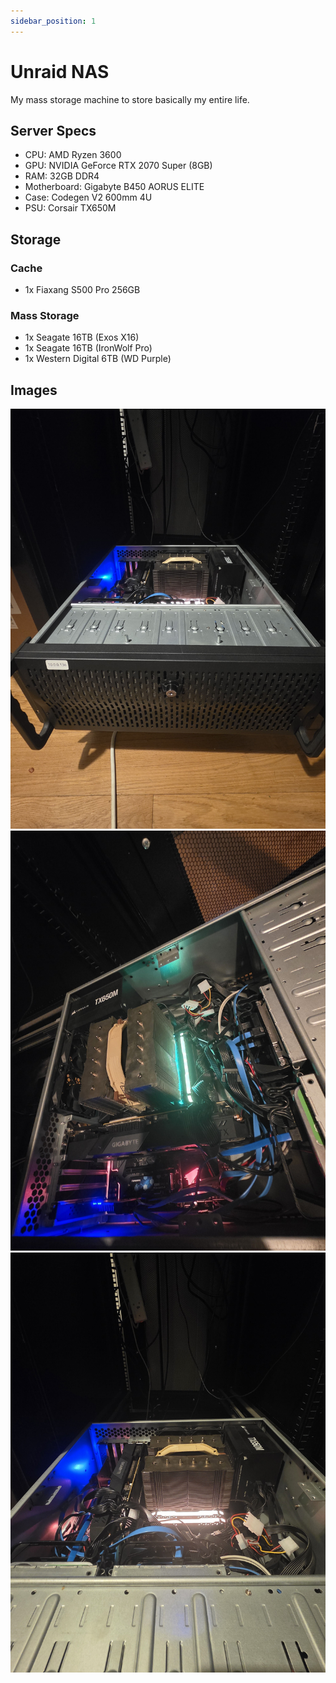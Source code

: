 ```yaml
---
sidebar_position: 1
---
```


# Unraid NAS

My mass storage machine to store basically my entire life.

## Server Specs

- CPU: AMD Ryzen 3600
- GPU: NVIDIA GeForce RTX 2070 Super (8GB)
- RAM: 32GB DDR4
- Motherboard: Gigabyte B450 AORUS ELITE
- Case: Codegen V2 600mm 4U
- PSU: Corsair TX650M

## Storage

### Cache

- 1x Fiaxang S500 Pro 256GB

### Mass Storage

- 1x Seagate 16TB (Exos X16)
- 1x Seagate 16TB (IronWolf Pro)
- 1x Western Digital 6TB (WD Purple)

## Images

![Front](./img/20250501_204211.jpg)
![Side](./img/20250501_204110.jpg)
![Top](./img/20250501_204105.jpg)
